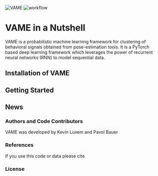 ![VAME](https://github.com/LINCellularNeuroscience/VAME/blob/master/Images/VAME_Logo.png)
![workflow](https://github.com/LINCellularNeuroscience/VAME/blob/master/Images/workflow.png)

# VAME in a Nutshell
VAME is a probabilistic machine learning framework for clustering of behavioral signals obtained from pose-estimation tools.
It is a PyTorch based deep learning framework which leverages the power of recurrent neural networks (RNN) to model sequential data. 

## Installation of VAME

## Getting Started

## News

### Authors and Code Contributors
VAME was developed by Kevin Luxem and Pavol Bauer

### References
If you use this code or data please cite

### License
